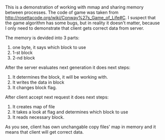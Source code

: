 This is a demonstration of working with mmap and sharing memory between processes.
The code of game was taken from http://rosettacode.org/wiki/Conway%27s_Game_of_Life#C. I suspect that the game
algorithm has some bugs, but in reality it doesn't matter, because I only need to demonstrate that client gets correct data
from server.

The memory is devided into 3 parts:
1) one byte, it says which block to use
2) 1-st block
3) 2-nd block

After the server evaluates next generation it does next steps:
1) It determines the block, it will be working with.
2) It writes the data in block 
3) It changes block flag.

After client accept next request it does next steps:
1) It creates map of file
2) It takes a look at flag and determines which block to use
3) It reads necessary block.

As you see, client has own unchangable copy files' map in memory and it means that client will get correct data. 